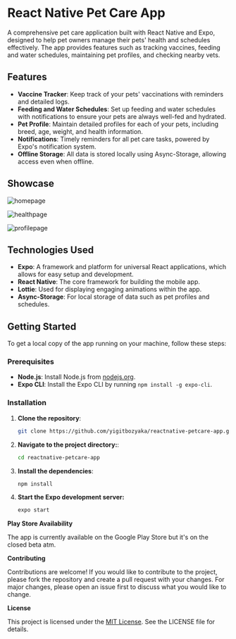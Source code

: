 # React Native Pet Care App

A comprehensive pet care application built with React Native and Expo, designed to help pet owners manage their pets' health and schedules effectively. The app provides features such as tracking vaccines, feeding and water schedules, maintaining pet profiles, and checking nearby vets.

## Features

- **Vaccine Tracker**: Keep track of your pets' vaccinations with reminders and detailed logs.
- **Feeding and Water Schedules**: Set up feeding and water schedules with notifications to ensure your pets are always well-fed and hydrated.
- **Pet Profile**: Maintain detailed profiles for each of your pets, including breed, age, weight, and health information.
- **Notifications**: Timely reminders for all pet care tasks, powered by Expo's notification system.
- **Offline Storage**: All data is stored locally using Async-Storage, allowing access even when offline.

## Showcase
![homepage](https://i.ibb.co/VDmyp6p/Main-Frame.png)

![healthpage](https://i.ibb.co/4m88ZrN/Main-Frame-2.png)

![profilepage](https://i.ibb.co/5hZCJxp/Main-Frame-3.png)

## Technologies Used

- **Expo**: A framework and platform for universal React applications, which allows for easy setup and development.
- **React Native**: The core framework for building the mobile app.
- **Lottie**: Used for displaying engaging animations within the app.
- **Async-Storage**: For local storage of data such as pet profiles and schedules.

## Getting Started

To get a local copy of the app running on your machine, follow these steps:

### Prerequisites

- **Node.js**: Install Node.js from [nodejs.org](https://nodejs.org).
- **Expo CLI**: Install the Expo CLI by running `npm install -g expo-cli`.

### Installation

1. **Clone the repository**:

   ```bash
   git clone https://github.com/yigitbozyaka/reactnative-petcare-app.git
2. **Navigate to the project directory:**:

   ```bash
   cd reactnative-petcare-app
3. **Install the dependencies**:
   ```bash
   npm install
4. **Start the Expo development server:**
    ```bash
   expo start

**Play Store Availability**

The app is currently available on the Google Play Store but it's on the closed beta atm.

**Contributing**

Contributions are welcome! If you would like to contribute to the project, please fork the repository and create a pull request with your changes. For major changes, please open an issue first to discuss what you would like to change.

**License**

This project is licensed under the [MIT License](LICENSE). See the LICENSE file for details.



